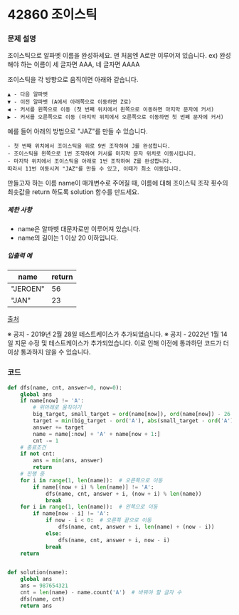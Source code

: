 # 42860 조이스틱

### 문제 설명

조이스틱으로 알파벳 이름을 완성하세요. 맨 처음엔 A로만 이루어져 있습니다.
ex) 완성해야 하는 이름이 세 글자면 AAA, 네 글자면 AAAA

조이스틱을 각 방향으로 움직이면 아래와 같습니다.

```
▲ - 다음 알파벳
▼ - 이전 알파벳 (A에서 아래쪽으로 이동하면 Z로)
◀ - 커서를 왼쪽으로 이동 (첫 번째 위치에서 왼쪽으로 이동하면 마지막 문자에 커서)
▶ - 커서를 오른쪽으로 이동 (마지막 위치에서 오른쪽으로 이동하면 첫 번째 문자에 커서)
```

예를 들어 아래의 방법으로 "JAZ"를 만들 수 있습니다.

```
- 첫 번째 위치에서 조이스틱을 위로 9번 조작하여 J를 완성합니다.
- 조이스틱을 왼쪽으로 1번 조작하여 커서를 마지막 문자 위치로 이동시킵니다.
- 마지막 위치에서 조이스틱을 아래로 1번 조작하여 Z를 완성합니다.
따라서 11번 이동시켜 "JAZ"를 만들 수 있고, 이때가 최소 이동입니다.
```

만들고자 하는 이름 name이 매개변수로 주어질 때, 이름에 대해 조이스틱 조작 횟수의 최솟값을 return 하도록 solution 함수를 만드세요.

##### 제한 사항

- name은 알파벳 대문자로만 이루어져 있습니다.
- name의 길이는 1 이상 20 이하입니다.

##### 입출력 예

| name     | return |
| -------- | ------ |
| "JEROEN" | 56     |
| "JAN"    | 23     |

[출처](https://commissies.ch.tudelft.nl/chipcie/archief/2010/nwerc/nwerc2010.pdf)

※ 공지 - 2019년 2월 28일 테스트케이스가 추가되었습니다.
※ 공지 - 2022년 1월 14일 지문 수정 및 테스트케이스가 추가되었습니다. 이로 인해 이전에 통과하던 코드가 더 이상 통과하지 않을 수 있습니다.





### 코드

```python
def dfs(name, cnt, answer=0, now=0):
    global ans
    if name[now] != 'A':
        # 위아래로 움직이기
        big_target, small_target = ord(name[now]), ord(name[now]) - 26
        target = min(big_target - ord('A'), abs(small_target - ord('A')))
        answer += target
        name = name[:now] + 'A' + name[now + 1:]
        cnt -= 1
    # 종료조건
    if not cnt:
        ans = min(ans, answer)
        return
    # 진행 중
    for i in range(1, len(name)):  # 오른쪽으로 이동
        if name[(now + i) % len(name)] != 'A':
            dfs(name, cnt, answer + i, (now + i) % len(name))
            break
    for i in range(1, len(name)):  # 왼쪽으로 이동
        if name[now - i] != 'A':
            if now - i < 0:  # 오른쪽 끝으로 이동
                dfs(name, cnt, answer + i, len(name) + (now - i))
            else:
                dfs(name, cnt, answer + i, now - i)
            break
    return


def solution(name):
    global ans
    ans = 987654321
    cnt = len(name) - name.count('A')  # 바꿔야 할 글자 수
    dfs(name, cnt)
    return ans
```
